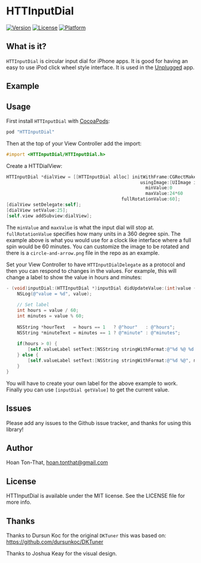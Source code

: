 # HTTInputDial

[![Version](https://img.shields.io/cocoapods/v/HTTInputDial.svg?style=flat)](http://cocoapods.org/pods/HTTInputDial)
[![License](https://img.shields.io/cocoapods/l/HTTInputDial.svg?style=flat)](http://cocoapods.org/pods/HTTInputDial)
[![Platform](https://img.shields.io/cocoapods/p/HTTInputDial.svg?style=flat)](http://cocoapods.org/pods/HTTInputDial)

## What is it?

`HTTInputDial` is circular input dial for iPhone apps. It is good for having an easy to use iPod click wheel style interface. It is used in the [Unplugged](http://unpluggedtime.com) app.

## Example

## Usage

First install `HTTInputDial` with [CocoaPods](http://cocoapods.org):

```ruby
pod "HTTInputDial"
```

Then at the top of your View Controller add the import:

```objective-c
#import <HTTInputDial/HTTInputDial.h>
```

Create a HTTDialView:

```objective-c
HTTInputDial *dialView = [[HTTInputDial alloc] initWithFrame:CGRectMake(50, 50, 220, 220)
                                                  usingImage:[UIImage imageNamed:@"circle-and-arrow"]
                                                    minValue:0
                                                    maxValue:24*60
                                           fullRotationValue:60];
[dialView setDelegate:self];
[dialView setValue:25];
[self.view addSubview:dialView];
```

The `minValue` and `maxValue` is what the input dial will stop at. `fullRotationValue` specifies how many units in a 360 degree spin. The example above is what you would use for a clock like interface where a full spin would be 60 minutes. You can customize the image to be rotated and there is a `circle-and-arrow.png` file in the repo as an example.

Set your View Controller to have `HTTInputDialDelegate` as a protocol and then you can respond to changes in the values. For example, this will change a label to show the value in hours and minutes:

```objective-c
- (void)inputDial:(HTTInputDial *)inputDial didUpdateValue:(int)value {
    NSLog(@"value = %d", value);
    
    // Set label
    int hours = value / 60;
    int minutes = value % 60;
    
    NSString *hourText   = hours == 1   ? @"hour"   : @"hours";
    NSString *minuteText = minutes == 1 ? @"minute" : @"minutes";
    
    if(hours > 0) {
        [self.valueLabel setText:[NSString stringWithFormat:@"%d %@ %d %@",hours, hourText, minutes, minuteText]];
    } else {
        [self.valueLabel setText:[NSString stringWithFormat:@"%d %@", minutes, minuteText]];
    }
}
```

You will have to create your own label for the above example to work. Finally you can use `[inputDial getValue]` to get the current value.

## Issues

Please add any issues to the Github issue tracker, and thanks for using this library!

## Author

Hoan Ton-That, hoan.tonthat@gmail.com

## License

HTTInputDial is available under the MIT license. See the LICENSE file for more info.

## Thanks

Thanks to Dursun Koc for the original `DKTuner` this was based on: https://github.com/dursunkoc/DKTuner

Thanks to Joshua Keay for the visual design.
